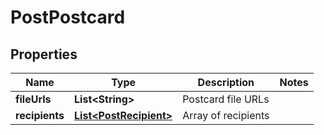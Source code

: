 
# PostPostcard

## Properties
Name | Type | Description | Notes
------------ | ------------- | ------------- | -------------
**fileUrls** | **List&lt;String&gt;** | Postcard file URLs | 
**recipients** | [**List&lt;PostRecipient&gt;**](PostRecipient.md) | Array of recipients | 



